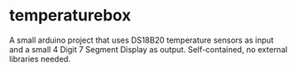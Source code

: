 # temperaturebox
A small arduino project that uses DS18B20 temperature sensors as input and a small 4 Digit 7 Segment Display as output. Self-contained, no external libraries needed.
